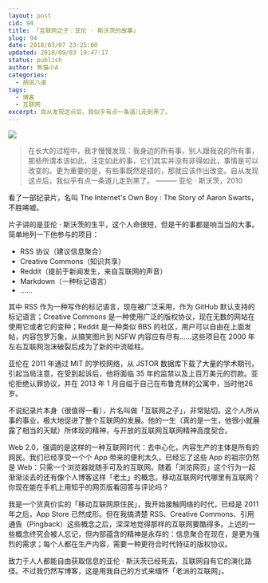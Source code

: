 ```yaml
---
layout: post
cid: 94
title: 「互联网之子：亚伦 · 斯沃茨的故事」
slug: 94
date: 2018/03/07 23:25:00
updated: 2018/09/03 19:47:17
status: publish
author: 熊猫小A
categories: 
  - 胡说八道
tags: 
  - 博客
  - 互联网
excerpt: 自从发现这点后，我似乎有点一条道儿走到黑了。
---
```



![][1]

> 在长大的过程中，我才慢慢发现：我身边的所有事，别人跟我说的所有事，那些所谓本该如此，注定如此的事，它们其实并没有非得如此，事情是可以改变的。更为重要的是，有些事既然是错的，那就应该作出改变。自从发现这点后，我似乎有点一条道儿走到黑了。
> ——— 亚伦 · 斯沃茨，2010

看了一部纪录片，名叫 The Internet's Own Boy : The Story of Aaron Swarts，不胜唏嘘。

片子讲的是亚伦 · 斯沃茨的生平，这个人命很短，但是干的事都是响当当的大事。简单地列一下他参与的项目：

* RSS 协议（建议信息聚合）
* Creative Commons（知识共享）
* Reddit（提前于新闻发生，来自互联网的声音）
* Markdown（一种标记语言）
* ……

其中 RSS 作为一种写作的标记语言，现在被广泛采用，作为 GitHub 默认支持的标记语言；Creative Commons 是一种使用广泛的版权协议，现在无数的网站在使用它或者它的变种；Reddit 是一种类似 BBS 的社区，用户可以自由在上面发帖，内容包罗万象，从搞笑图片到 NSFW 内容应有尽有……这些项目在 2000 年左右互联网泡沫破裂后成为了新的中流砥柱。

亚伦在 2011 年通过 MIT 的学校网络，从 JSTOR 数据库下载了大量的学术期刊，引起当局注意，在受到起诉后，他将面临 35 年的监禁以及上百万美元的罚款。亚伦拒绝认罪协议，并在 2013 年 1 月自缢于自己在布鲁克林的公寓中，当时他26岁。

不说纪录片本身（很值得一看），片名叫做「互联网之子」，非常贴切。这个人所从事的事业，极大地促进了整个互联网的发展。他的一生（真的是一生，他很小就展露了相当的天赋）所体现的精神，与开放的互联网互联网精神高度契合。

Web 2.0，强调的是这样的一种互联网时代：去中心化，内容生产的主体是所有的网民。我们已经享受一个个 App 带来的便利太久，已经忘了这些 App 的祖宗仍然是 Web：只需一个浏览器就随手可及的互联网。随着「浏览网页」这个行为一起渐渐淡去的还有像个人博客这样「老土」的概念。移动互联网时代哪里有互联网？你现在能在手机上用知乎的网页版看回答与评论吗？

我是一个货真价实的「移动互联网原住民」，我开始接触网络的时代，已经是 2011 年之后，App Store 已然成形。但在我搞清楚 RSS、Creative Commons、引用通告（Pingback）这些概念之后，深深地觉得那样的互联网要酷得多。上述的一些概念终究会被人忘记，但内部蕴含的精神是永存的：信息聚合在现在，是更为强烈的需求；每个人都在生产内容，需要一种更符合时代特征的版权协议。

致力于人人都能自由获取信息的亚伦 · 斯沃茨已经死去，互联网自有它的演化路径。不过我仍然写博客，这是用我自己的方式来缅怀「老派的互联网」。


  [1]: ./assets/5aa004a7807f5.png